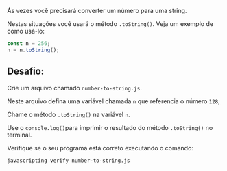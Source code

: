 Ás vezes você precisará converter um número para uma string.

Nestas situações você usará o método `.toString()`. Veja um exemplo de como usá-lo:

```js
const n = 256;
n = n.toString();
```

## Desafio:

Crie um arquivo chamado `number-to-string.js`.

Neste arquivo defina uma variável chamada `n` que referencia o número `128`;

Chame o método `.toString()` na variável `n`.

Use o `console.log()`para imprimir o resultado do método `.toString()` no terminal.

Verifique se o seu programa está correto executando o comando:

```bash
javascripting verify number-to-string.js
```
